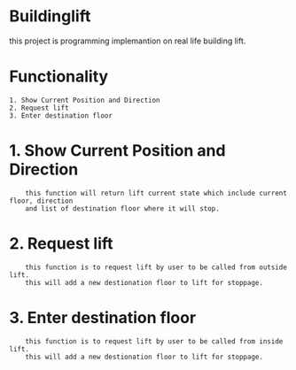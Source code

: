# Buildinglift
 this project is programming implemantion on real life building lift.
# Functionality
	1. Show Current Position and Direction
	2. Request lift
	3. Enter destination floor
# 1. Show Current Position and Direction
		this function will return lift current state which include current floor, direction 
		and list of destination floor where it will stop.
# 2. Request lift
		this function is to request lift by user to be called from outside lift.
		this will add a new destionation floor to lift for stoppage.
# 3. Enter destination floor
		this function is to request lift by user to be called from inside lift.
		this will add a new destionation floor to lift for stoppage.
